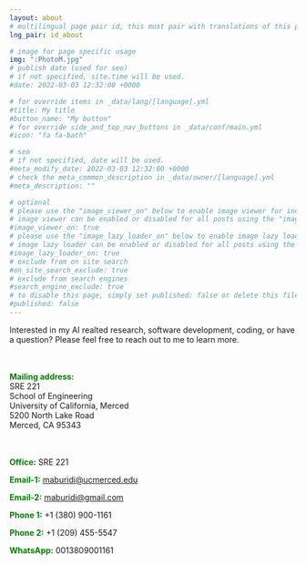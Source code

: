 ```yaml
---
layout: about
# multilingual page pair id, this must pair with translations of this page. (This name must be unique)
lng_pair: id_about

# image for page specific usage
img: ":PhotoM.jpg"
# publish date (used for seo)
# if not specified, site.time will be used.
#date: 2022-03-03 12:32:00 +0000

# for override items in _data/lang/[language].yml
#title: My title
#button_name: "My button"
# for override side_and_top_nav_buttons in _data/conf/main.yml
#icon: "fa fa-bath"

# seo
# if not specified, date will be used.
#meta_modify_date: 2022-03-03 12:32:00 +0000
# check the meta_common_description in _data/owner/[language].yml
#meta_description: ""

# optional
# please use the "image_viewer_on" below to enable image viewer for individual pages or posts (_posts/ or [language]/_posts folders).
# image viewer can be enabled or disabled for all posts using the "image_viewer_posts: true" setting in _data/conf/main.yml.
#image_viewer_on: true
# please use the "image_lazy_loader_on" below to enable image lazy loader for individual pages or posts (_posts/ or [language]/_posts folders).
# image lazy loader can be enabled or disabled for all posts using the "image_lazy_loader_posts: true" setting in _data/conf/main.yml.
#image_lazy_loader_on: true
# exclude from on site search
#on_site_search_exclude: true
# exclude from search engines
#search_engine_exclude: true
# to disable this page, simply set published: false or delete this file
#published: false
---
```


Interested in my AI realted research, software development, coding, or have a question?  Please feel free to reach out to me to learn more.

<div style="height: 20px;"></div>

<p><strong style="color: green;">Mailing address:</strong> <br>
SRE 221 <br> 
School of Engineering <br>
University of California, Merced<br>
5200 North Lake Road<br>
Merced, CA 95343</p>

<div style="height: 20px;"></div>

<div>
  <p><strong style="color: green;">Office:</strong> SRE 221</p>
  <p><strong style="color: green;">Email-1:</strong> <a href="mailto:maburidi@ucmerced.edu">maburidi@ucmerced.edu</a></p>
  <p><strong style="color: green;">Email-2:</strong> <a href="mailto:maburidi@gmail.com">maburidi@gmail.com</a></p>  
  <p><strong style="color: green;">Phone 1:</strong> +1 (380) 900-1161</p> 
  <p><strong style="color: green;">Phone 2:</strong> +1 (209) 455-5547</p>  
  <p><strong style="color: green;">WhatsApp:</strong> 0013809001161</p> 

</div>
